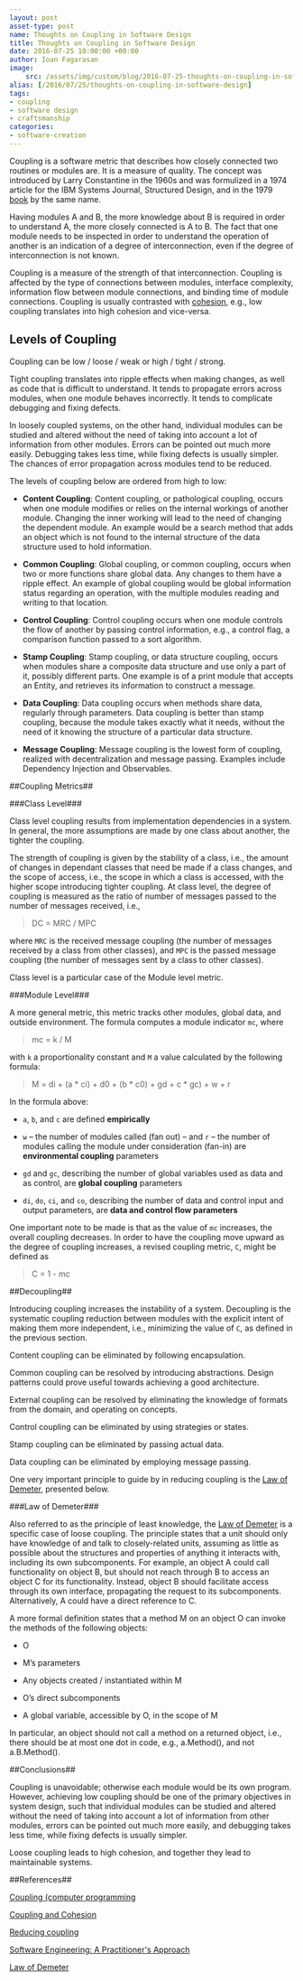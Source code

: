 ```yaml
---
layout: post
asset-type: post
name: Thoughts on Coupling in Software Design
title: Thoughts on Coupling in Software Design
date: 2016-07-25 10:00:00 +00:00
author: Ioan Fagarasan
image:
    src: /assets/img/custom/blog/2016-07-25-thoughts-on-coupling-in-software-design.png
alias: [/2016/07/25/thoughts-on-coupling-in-software-design]
tags:
- coupling
- software design
- craftsmanship
categories:
- software-creation
---
```


Coupling is a software metric that describes how closely connected two routines or modules are. It is a measure of quality. The concept was introduced by Larry Constantine in the 1960s and was formulized in a 1974 article for the IBM Systems Journal, Structured Design, and in the 1979 [book](http://www.win.tue.nl/~wstomv/quotes/structured-design.html) by the same name.

Having modules A and B, the more knowledge about B is required in order to understand A, the more closely connected is A to B. The fact that one module needs to be inspected in order to understand the operation of another is an indication of a degree of interconnection, even if the degree of interconnection is not known.

Coupling is a measure of the strength of that interconnection. Coupling is affected by the type of connections between modules, interface complexity, information flow between module connections, and binding time of module connections.
Coupling is usually contrasted with [cohesion](http://www.codurance.com/software-creation/2016/03/03/cohesion-cornerstone-software-design/), e.g., low coupling translates into high cohesion and vice-versa.


## Levels of Coupling

 
Coupling can be low / loose / weak or high / tight / strong.

Tight coupling translates into ripple effects when making changes, as well as code that is difficult to understand. It tends to propagate errors across modules, when one module behaves incorrectly. It tends to complicate debugging and fixing defects.

In loosely coupled systems, on the other hand, individual modules can be studied and altered without the need of taking into account a lot of information from other modules. Errors can be pointed out much more easily. Debugging takes less time, while fixing defects is usually simpler. The chances of error propagation across modules tend to be reduced.

The levels of coupling below are ordered from high to low:

  * **Content Coupling**: Content coupling, or pathological coupling, occurs when one module modifies or relies on the internal workings of another module. Changing the inner working will lead to the need of changing the dependent module. An example would be a search method that adds an object which is not found to the internal structure of the data structure used to hold information.
  * **Common Coupling**: Global coupling, or common coupling, occurs when two or more functions share global data. Any changes to them have a ripple effect.
  An example of global coupling would be global information status regarding an operation, with the multiple modules reading and writing to that location.
  * **Control Coupling**: Control coupling occurs when one module controls the flow of another by passing control information, e.g., a control flag, a comparison function passed to a sort algorithm.
  * **Stamp Coupling**: Stamp coupling, or data structure coupling, occurs when modules share a composite data structure and use only a part of it, possibly different parts. One example is of a print module that accepts an Entity, and retrieves its information to construct a message.
  * **Data Coupling**: Data coupling occurs when methods share data, regularly through parameters. Data coupling is better than stamp coupling, because the module takes exactly what it needs, without the need of it knowing the structure of a particular data structure.
 
* **Message Coupling**: Message coupling is the lowest form of coupling, realized with decentralization and message passing. Examples include Dependency Injection and Observables.



##Coupling Metrics##

 

###Class Level###
 
Class level coupling results from implementation dependencies in a system. In general, the more assumptions are made by one class about another, the tighter the coupling.

The strength of coupling is given by the stability of a class, i.e., the amount of changes in dependant classes that need be made if a class changes, and the scope of access, i.e., the scope in which a class is accessed, with the higher scope introducing tighter coupling.
At class level, the degree of coupling is measured as the ratio of number of messages passed to the number of messages received, i.e.,

> DC = MRC / MPC

where `MRC` is the received message coupling (the number of messages received by a class from other classes), and `MPC` is the passed message coupling (the number of messages sent by a class to other classes).

Class level is a particular case of the Module level metric.


###Module Level###
 
A more general metric, this metric tracks other modules, global data, and outside environment.  The formula computes a module indicator `mc`, where

> mc = k / M

with `k` a proportionality constant and `M` a value calculated by the following formula:

> M = di + (a * ci) + d0 + (b * c0) + gd + c * gc) + w + r

In the formula above:

- `a`, `b`, and `c` are defined **empirically**

- `w` – the number of modules called (fan out) – and `r` – the number of modules calling the module under consideration (fan-in) are **environmental coupling** parameters

- `gd` and `gc`, describing the number of global variables used as data and as control, are **global coupling** parameters

- `di`, `do`, `ci`, and `co`, describing the number of data and control input and output parameters, are **data and control flow parameters**

One important note to be made is that as the value of `mc` increases, the overall coupling decreases. In order to have the coupling move upward as the degree of coupling increases, a revised coupling metric, `C`, might be defined as

> C = 1 - mc


##Decoupling##
 
Introducing coupling increases the instability of a system. Decoupling is the systematic coupling reduction between modules with the explicit intent of making them more independent, i.e., minimizing the value of `C`, as defined in the previous section.

Content coupling can be eliminated by following encapsulation.

Common coupling can be resolved by introducing abstractions. Design patterns could prove useful towards achieving a good architecture.

External coupling can be resolved by eliminating the knowledge of formats from the domain, and operating on concepts.

Control coupling can be eliminated by using strategies or states.

Stamp coupling can be eliminated by passing actual data.

Data coupling can be eliminated by employing message passing.

[law-of-demeter]: https://en.wikipedia.org/wiki/Law_of_Demeter "Law of Demeter"
One very important principle to guide by in reducing coupling is the [Law of Demeter][law-of-demeter], presented below.
 

###Law of Demeter###
 
Also referred to as the principle of least knowledge, the [Law of Demeter][law-of-demeter] is a specific case of loose coupling. The principle states that a unit should only have knowledge of and talk to closely-related units, assuming as little as possible about the structures and properties of anything it interacts with, including its own subcomponents. For example, an object A could call functionality on object B, but should not reach through B to access an object C for its functionality. Instead, object B should facilitate access through its own interface, propagating the request to its subcomponents. Alternatively, A could have a direct reference to C.

A more formal definition states that a method M on an object O can invoke the methods of the following objects:

* O

* M’s parameters

* Any objects created / instantiated within M

* O’s direct subcomponents

* A global variable, accessible by O, in the scope of M
 
In particular, an object should not call a method on a returned object, i.e., there should be at most one dot in code, e.g., a.Method(), and not a.B.Method().

##Conclusions##
 
Coupling is unavoidable; otherwise each module would be its own program. However, achieving low coupling should be one of the primary objectives in system design, such that individual modules can be studied and altered without the need of taking into account a lot of information from other modules, errors can be pointed out much more easily, and debugging takes less time, while fixing defects is usually simpler.

Loose coupling leads to high cohesion, and together they lead to maintainable systems.
 
 
##References##

[Coupling (computer programming](https://en.wikipedia.org/wiki/Coupling_(computer_programming))

[Coupling and Cohesion](http://c2.com/cgi/wiki?CouplingAndCohesion)

[Reducing coupling](http://www.martinfowler.com/ieeeSoftware/coupling.pdf)

[Software Engineering: A Practitioner's Approach](http://www.vumultan.com/Books/CS605-Software%20Engineering%20Practitioner%E2%80%99s%20Approach%20%20by%20Roger%20S.%20Pressman%20.pdf)

[Law of Demeter](https://en.wikipedia.org/wiki/Law_of_Demeter)

